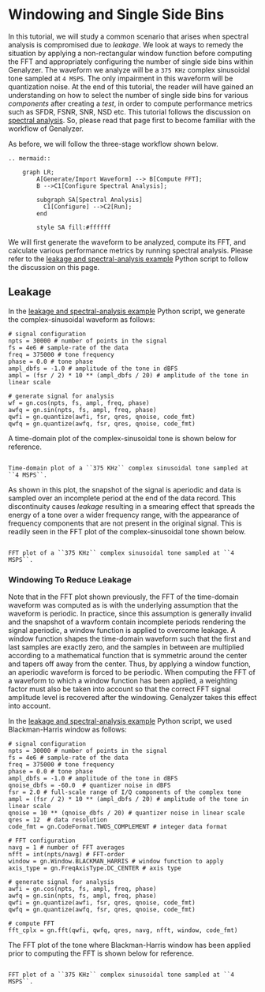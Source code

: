 # Windowing and Single Side Bins
In this tutorial, we will study a common scenario that arises when spectral analysis is compromised due to _leakage_. We look at ways to remedy the situation by applying a non-rectangular window function before computing the FFT and appropriately configuring the number of single side bins within Genalyzer. The waveform we analyze will be a ``375 KHz`` complex sinusoidal tone sampled at ``4 MSPS``. The only impairment in this waveform will be quantization noise. At the end of this tutorial, the reader will have gained an understanding on how to select the number of single side bins for various _components_ after creating a _test_, in order to compute performance metrics such as SFDR, FSNR, SNR, NSD etc. This tutorial follows the discussion on [spectral analysis](#spectral-analysis). So, please read that page first to become familiar with the workflow of Genalyzer.

As before, we will follow the three-stage workflow shown below.
```{eval-rst} 
.. mermaid::

    graph LR;      
        A[Generate/Import Waveform] --> B[Compute FFT];
        B -->C1[Configure Spectral Analysis];

        subgraph SA[Spectral Analysis]
          C1[Configure] -->C2[Run];
        end

        style SA fill:#ffffff
```
We will first generate the waveform to be analyzed, compute its FFT, and calculate various performance metrics by running spectral analysis. Please refer to the [leakage and spectral-analysis example](https://github.com/analogdevicesinc/genalyzer/blob/main/bindings/python/examples/gn_doc_spectral_analysis2.py) Python script to follow the discussion on this page.

## Leakage
In the [leakage and spectral-analysis example](https://github.com/analogdevicesinc/genalyzer/blob/main/bindings/python/examples/gn_doc_spectral_analysis2.py) Python script, we generate the complex-sinusoidal waveform as follows:
```{code-block} python
# signal configuration
npts = 30000 # number of points in the signal
fs = 4e6 # sample-rate of the data
freq = 375000 # tone frequency
phase = 0.0 # tone phase
ampl_dbfs = -1.0 # amplitude of the tone in dBFS
ampl = (fsr / 2) * 10 ** (ampl_dbfs / 20) # amplitude of the tone in linear scale

# generate signal for analysis
wf = gn.cos(npts, fs, ampl, freq, phase)
awfq = gn.sin(npts, fs, ampl, freq, phase)
qwfi = gn.quantize(awfi, fsr, qres, qnoise, code_fmt)
qwfq = gn.quantize(awfq, fsr, qres, qnoise, code_fmt)
```
A time-domain plot of the complex-sinusoidal tone is shown below for reference. 

```{figure} figures/complex_sinusoidal_waveform2.png

Time-domain plot of a ``375 KHz`` complex sinusoidal tone sampled at ``4 MSPS``.
```
As shown in this plot, the snapshot of the signal is aperiodic and data is sampled over an incomplete period at the end of the data record. This discontinuity causes _leakage_ resulting in a smearing effect that spreads the energy of a tone over a wider frequency range, with the appearance of frequency components that are not present in the original signal. This is readily seen in the FFT plot of the complex-sinusoidal tone shown below. 
```{figure} figures/fft2.png

FFT plot of a ``375 KHz`` complex sinusoidal tone sampled at ``4 MSPS``.
```

### Windowing To Reduce Leakage
Note that in the FFT plot shown previously, the FFT of the time-domain waveform was computed as is with the underlying assumption that the waveform is periodic. In practice, since this assumption is generally invalid and the snapshot of a wavform contain incomplete periods rendering the signal aperiodic, a window function is applied to overcome leakage. A window function shapes the time-domain waveform such that the first and last samples are exactly zero, and the samples in between are multiplied according to a mathematical function that is symmetric around the center and tapers off away from the center. Thus, by applying a window function, an aperiodic waveform is forced to be periodic. When computing the FFT of a waveform to which a window function has been applied, a weighting factor must also be taken into account so that the correct FFT signal amplitude level is recovered after the windowing. Genalyzer takes this effect into account. 

In the [leakage and spectral-analysis example](https://github.com/analogdevicesinc/genalyzer/blob/main/bindings/python/examples/gn_doc_spectral_analysis2.py) Python script, we used Blackman-Harris window as follows:
```{code-block} python
# signal configuration
npts = 30000 # number of points in the signal
fs = 4e6 # sample-rate of the data
freq = 375000 # tone frequency
phase = 0.0 # tone phase
ampl_dbfs = -1.0 # amplitude of the tone in dBFS
qnoise_dbfs = -60.0  # quantizer noise in dBFS
fsr = 2.0 # full-scale range of I/Q components of the complex tone
ampl = (fsr / 2) * 10 ** (ampl_dbfs / 20) # amplitude of the tone in linear scale
qnoise = 10 ** (qnoise_dbfs / 20) # quantizer noise in linear scale
qres = 12  # data resolution
code_fmt = gn.CodeFormat.TWOS_COMPLEMENT # integer data format

# FFT configuration
navg = 1 # number of FFT averages
nfft = int(npts/navg) # FFT-order
window = gn.Window.BLACKMAN_HARRIS # window function to apply
axis_type = gn.FreqAxisType.DC_CENTER # axis type

# generate signal for analysis
awfi = gn.cos(npts, fs, ampl, freq, phase)
awfq = gn.sin(npts, fs, ampl, freq, phase)
qwfi = gn.quantize(awfi, fsr, qres, qnoise, code_fmt)
qwfq = gn.quantize(awfq, fsr, qres, qnoise, code_fmt)

# compute FFT
fft_cplx = gn.fft(qwfi, qwfq, qres, navg, nfft, window, code_fmt)
```
The FFT plot of the tone where Blackman-Harris window has been applied prior to computing the FFT is shown below for reference. 
```{figure} figures/fft.png

FFT plot of a ``375 KHz`` complex sinusoidal tone sampled at ``4 MSPS``.
```